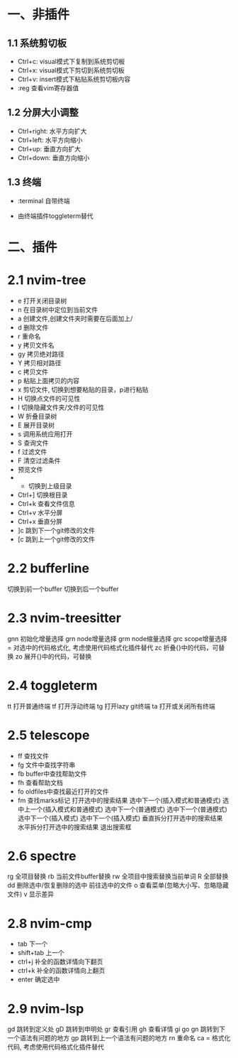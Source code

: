 # 一、非插件

## 1.1 系统剪切板

*   Ctrl+c: visual模式下复制到系统剪切板
*   Ctrl+x: visual模式下剪切到系统剪切板
*   Ctrl+v: insert模式下粘贴系统剪切板内容
*   :reg 查看vim寄存器值

## 1.2 分屏大小调整

*   Ctrl+right: 水平方向扩大
*   Ctrl+left: 水平方向缩小
*   Ctrl+up: 垂直方向扩大
*   Ctrl+down: 垂直方向缩小

## 1.3 终端

*   :terminal 自带终端
- 由终端插件toggleterm替代

# 二、插件

# 2.1 nvim-tree

*   <leader>e 打开关闭目录树
*   <leader>n 在目录树中定位到当前文件
*   a 创建文件,创建文件夹时需要在后面加上/
*   d 删除文件
*   r 重命名
*   y 拷贝文件名
*   gy 拷贝绝对路径
*   Y 拷贝相对路径
*   c 拷贝文件
*   p 粘贴上面拷贝的内容
*   x 剪切文件, 切换到想要粘贴的目录，p进行粘贴
*   H 切换点文件的可见性
*   I 切换隐藏文件夹/文件的可见性
*   W 折叠目录树
*   E 展开目录树
*   s 调用系统应用打开
*   S 查询文件
*   f 过滤文件
*   F 清空过滤条件
*   <Tab> 预览文件
*   *   切换到上级目录
*   Ctrl+] 切换根目录
*   Ctrl+k 查看文件信息
*   Ctrl+v 水平分屏
*   Ctrl+x 垂直分屏
*   ]c 跳到下一个git修改的文件
*   [c 跳到上一个git修改的文件

# 2.2 bufferline

<C-h> 切换到前一个buffer
<C-l> 切换到后一个buffer

# 2.3 nvim-treesitter 
gnn 初始化增量选择
grn node增量选择
grm node缩量选择
grc scope增量选择
= 对选中的代码格式化, 考虑使用代码格式化插件替代
zc 折叠{}中的代码，可替换
zo 展开{}中的代码，可替换

# 2.4 toggleterm

<leader>tt 打开普通终端
<leader>tf 打开浮动终端
<leader>tg 打开lazy git终端
<leader>ta 打开或关闭所有终端

# 2.5 telescope

*   <leader>ff 查找文件
*   <leader>fg 文件中查找字符串
*   <leader>fb buffer中查找帮助文件
*   <leader>fh 查看帮助文档
*   <leader>fo oldfiles中查找最近打开的文件
*   <leader>fm 查找marks标记
<CR> 打开选中的搜索结果
<Tab> 选中下一个(插入模式和普通模式)
<S-Tab> 选中上一个(插入模式和普通模式)
<C-n> 选中下一个(普通模式)
<C-n> 选中下一个(普通模式)
<j> 选中下一个(插入模式)
<k> 选中下一个(插入模式)
<C-v> 垂直拆分打开选中的搜索结果
<C-x> 水平拆分打开选中的搜索结果
<C-c> 退出搜索框

# 2.6 spectre

<leader>rg 全项目替换
<leader>rb 当前文件buffer替换
<leader>rw 全项目中搜索替换当前单词
<leader>R 全部替换
dd 删除选中/恢复删除的选中
<CR> 前往选中的文件
<leader>o 查看菜单(忽略大小写、忽略隐藏文件)
<leader>v 显示差异


# 2.8 nvim-cmp

*   tab 下一个
*   shift+tab 上一个
*   ctrl+j 补全的函数详情向下翻页
*   ctrl+k 补全的函数详情向上翻页
*   enter 确定选中

# 2.9 nvim-lsp

gd 跳转到定义处
gD 跳转到申明处
gr 查看引用
gh 查看详情
gi
go
gn 跳转到下一个语法有问题的地方
gp 跳转到上一个语法有问题的地方
<leader>rn 重命名
<leader>ca
<leader>= 格式化代码, 考虑使用代码格式化插件替代
